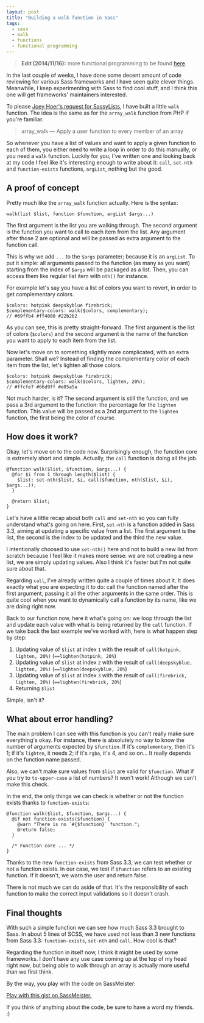 ```yaml
---
layout: post
title: "Building a walk function in Sass"
tags:
  - sass
  - walk
  - functions
  - functional programming
---
```


> **Edit (2014/11/16):** more functional programming to be found [here](http://sassmeister.com/gist/c36be3440dc2b5ae9ba2).

In the last couple of weeks, I have done some decent amount of code reviewing for various Sass frameworks and I have seen quite  clever things. Meanwhile, I keep experimenting with Sass to find cool stuff, and I think this one will get frameworks' maintainers interested.

To please [Joey Hoer's request for SassyLists](https://github.com/Team-Sass/SassyLists/issues/24), I have built a little `walk` function. The idea is the same as for the `array_walk` function from PHP if you're familiar.

> array_walk — Apply a user function to every member of an array

So whenever you have a list of values and want to apply a given function to each of them, you either need to write a loop in order to do this manually, or you need a `walk` function. Luckily for you, I've written one and looking back at my code I feel like it's interesting enough to write about it: `call`, `set-nth` and `function-exists` functions, `argList`, nothing but the good.

## A proof of concept

Pretty much like the `array_walk` function actually. Here is the syntax:

<pre class="language-scss"><code>walk(list $list, function $function, argList $args...)</code></pre>

The first argument is the list you are walking through. The second argument is the function you want to call to each item from the list. Any argument after those 2 are optional and will be passed as extra argument to the function call.

This is why we add `...` to the `$args` parameter; because it is an `argList`. To put it simple: all arguments passed to the function (as many as you want) starting from the index of `$args` will be packaged as a list. Then, you can access them like regular list item with `nth()` for instance.

For example let's say you have a list of colors you want to revert, in order to get complementary colors.

<pre class="language-scss"><code>$colors: hotpink deepskyblue firebrick;
$complementary-colors: walk($colors, complementary);
// #69ffb4 #ff4000 #22b2b2</code></pre>

As you can see, this is pretty straight-forward. The first argument is the list of colors (`$colors`) and the second argument is the name of the function you want to apply to each item from the list.

Now let's move on to something slightly more complicated, with an extra parameter. Shall we? Instead of finding the complementary color of each item from the list, let's lighten all those colors.

<pre class="language-scss"><code>$colors: hotpink deepskyblue firebrick;
$complementary-colors: walk($colors, lighten, 20%);
// #ffcfe7 #66d9ff #e05a5a</code></pre>

Not much harder, is it? The second argument is still the function, and we pass a 3rd argument to the function: the percentage for the `lighten` function. This value will be passed as a 2nd argument to the `lighten` function, the first being the color of course.

## How does it work?

Okay, let's move on to the code now. Surprisingly enough, the function core is extremely short and simple. Actually, the `call` function is doing all the job.

<pre class="language-scss"><code>@function walk($list, $function, $args...) {
  @for $i from 1 through length($list) {
    $list: set-nth($list, $i, call($function, nth($list, $i), $args...));
  }

  @return $list;
}</code></pre>

Let's have a little recap about both `call` and `set-nth` so you can fully understand what's going on here. First, `set-nth` is a function added in Sass 3.3, aiming at updating a specific value from a list. The first argument is the list, the second is the index to be updated and the third the new value.

I intentionally choosed to use `set-nth()` here and not to build a new list from scratch because I feel like it makes more sense: we are not creating a new list, we are simply updating values. Also I think it's faster but I'm not quite sure about that.

Regarding `call`, I've already written quite a couple of times about it. It does exactly what you are expecting it to do: call the function named after the first argument, passing it all the other arguments in the same order. This is quite cool when you want to dynamically call a function by its name, like we are doing right now.

Back to our function now, here it what's going on: we loop through the list and update each value with what is being returned by the `call` function. If we take back the last exemple we've worked with, here is what happen step by step:

1. Updating value of `$list` at index `1` with the result of `call(hotpink, lighten, 20%)` (`==lighten(hotpink, 20%`)
1. Updating value of `$list` at index `2` with the result of `call(deepskyblue, lighten, 20%)` (`==lighten(deepskyblue, 20%`)
1. Updating value of `$list` at index `3` with the result of `call(firebrick, lighten, 20%)` (`==lighten(firebrick, 20%`)
1. Returning `$list`

Simple, isn't it?

## What about error handling?

The main problem I can see with this function is you can't really make sure everything's okay. For instance, there is absolutely no way to know the number of arguments expected by `$function`. If it's `complementary`, then it's 1; if it's `lighten`, it needs 2; if it's `rgba`, it's 4, and so on... It really depends on the function name passed.

Also, we can't make sure values from `$list` are valid for `$function`. What if you try to `to-upper-case` a list of numbers? It won't work! Although we can't make this check.

In the end, the only things we can check is whether or not the function exists thanks to `function-exists`:

<pre class="language-scss"><code>@function walk($list, $function, $args...) {
  @if not function-exists($function) {
    @warn "There is no `#{$function}` function.";
    @return false;
  }

  /* Function core ... */
}</code></pre>

Thanks to the new `function-exists` from Sass 3.3, we can test whether or not a function exists. In our case, we test if `$function` refers to an existing function. If it doesn't, we warn the user and return false.

There is not much we can do aside of that. It's the responsibility of each function to make the correct input validations so it doesn't crash.

## Final thoughts

With such a simple function we can see how much Sass 3.3 brought to Sass. In about 5 lines of SCSS, we have used not less than 3 new functions from Sass 3.3: `function-exists`, `set-nth` and `call`. How cool is that?

Regarding the function in itself now, I think it might be used by some frameworks. I don't have any use case coming up at the top of my head right now, but being able to walk through an array is actually more useful than we first think.

By the way, you play with the code on SassMeister:

<p class="sassmeister" data-gist-id="9730068" data-height="480"><a href="http://sassmeister.com/gist/9730068">Play with this gist on SassMeister.</a></p>

If you think of anything about the code, be sure to have a word my friends. :)

